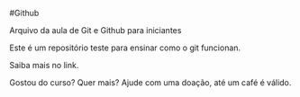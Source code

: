 #Github

Arquivo da aula de Git e Github para iniciantes

Este é um repositório teste para ensinar como o git funcionan.

Saiba mais no link.

Gostou do curso? Quer mais? Ajude com uma doação, até um café é válido.